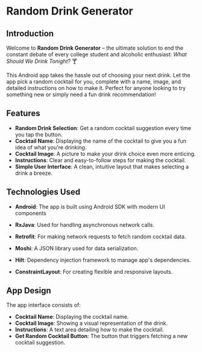 # Random Drink Generator

## Introduction

Welcome to **Random Drink Generator** – the ultimate solution to end the constant debate of every college student and alcoholic enthusiast: *What Should We Drink Tonight?* 🍸

This Android app takes the hassle out of choosing your next drink. Let the app pick a random cocktail for you, complete with a name, image, and detailed instructions on how to make it. Perfect for anyone looking to try something new or simply need a fun drink recommendation!

## Features

- **Random Drink Selection**: Get a random cocktail suggestion every time you tap the button.
- **Cocktail Name**: Displaying the name of the cocktail to give you a fun idea of what you're drinking.
- **Cocktail Image**: A picture to make your drink choice even more enticing.
- **Instructions**: Clear and easy-to-follow steps for making the cocktail.
- **Simple User Interface**: A clean, intuitive layout that makes selecting a drink a breeze.

## Technologies Used

- **Android**: The app is built using Android SDK with modern UI components

- **RxJava**: Used for handling asynchronous network calls.
- **Retrofit**: For making network requests to fetch random cocktail data.
- **Moshi**: A JSON library used for data serialization.
- **Hilt**: Dependency injection framework to manage app's dependencies.
- **ConstraintLayout**: For creating flexible and responsive layouts.
  
## App Design

The app interface consists of:

- **Cocktail Name**: Displaying the cocktail name.
- **Cocktail Image**: Showing a visual representation of the drink.
- **Instructions**: A text area detailing how to make the cocktail.
- **Get Random Cocktail Button**: The button that triggers fetching a new cocktail suggestion.
